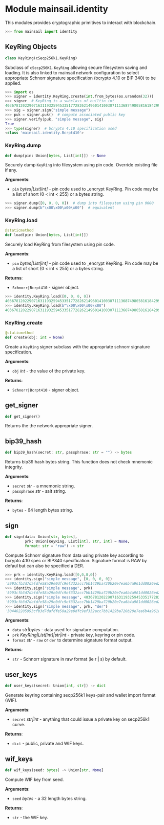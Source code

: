 <a id="mainsail.identity"></a>

# Module mainsail.identity

This modules provides cryptographic primitives to interact with blockchain.

```python
>>> from mainsail import identity
```

<a id="mainsail.identity.KeyRing"></a>

## KeyRing Objects

```python
class KeyRing(cSecp256k1.KeyRing)
```

Subclass of `cSecp256K1.KeyRing` allowing secure filesystem saving and
loading. It is also linked to mainsail network configuration to select
appropriate Schnorr signature specification (bcrypto 4.10 or BIP 340) to be
applied.

```python
>>> import os
>>> signer = identity.KeyRing.create(int.from_bytes(os.urandom(32)))
>>> signer  # KeyRing is a subclass of builtin int
40367812022907163119325945335177282621496014100307111368749805816184299969919
>>> sig = signer.sign("simple message")
>>> puk = signer.puk()  # compute associated public key
>>> signer.verify(puk, "simple message", sig)
True
>>> type(signer)  # bcrypto 4.10 specification used
<class 'mainsail.identity.Bcrpt410'>
```

<a id="mainsail.identity.KeyRing.dump"></a>

### KeyRing.dump

```python
def dump(pin: Union[bytes, List[int]]) -> None
```

Securely dump `KeyRing` into filesystem using pin code. Override
existing file if any.

**Arguments**:

- `pin` _bytes|List[int]_ - pin code used to _encrypt KeyRing. Pin code
  may be a list of short (0 < int < 255) or a bytes string.
  
```python
>>> signer.dump([0, 0, 0, 0])  # dump into filesystem using pin 0000
>>> signer.dump(b"\x00\x00\x00\x00")  # equivalent
```

<a id="mainsail.identity.KeyRing.load"></a>

### KeyRing.load

```python
@staticmethod
def load(pin: Union[bytes, List[int]])
```

Securely load KeyRing from filesystem using pin code.

**Arguments**:

- `pin` _bytes|List[int]_ - pin code used to _encrypt KeyRing. Pin code
  may be a list of short (0 < int < 255) or a bytes string.
  

**Returns**:

- `Schnorr|Bcrpt410` - signer object.
  
```python
>>> identity.KeyRing.load([0, 0, 0, 0])
40367812022907163119325945335177282621496014100307111368749805816184299969919
>>> identity.KeyRing.load(b"\x00\x00\x00\x00")
40367812022907163119325945335177282621496014100307111368749805816184299969919
```

<a id="mainsail.identity.KeyRing.create"></a>

### KeyRing.create

```python
@staticmethod
def create(obj: int = None)
```

Create a `KeyRing` signer subclass with the appropriate schnorr
signature specification.

**Arguments**:

- `obj` _int_ - the value of the private key.
  

**Returns**:

- `Schnorr|Bcrpt410` - signer object.

<a id="mainsail.identity.get_signer"></a>

## get\_signer

```python
def get_signer()
```

Returns the the network appropriate signer.

<a id="mainsail.identity.bip39_hash"></a>

## bip39\_hash

```python
def bip39_hash(secret: str, passphrase: str = "") -> bytes
```

Returns bip39 hash bytes string. This function does not check mnemonic
integrity.

**Arguments**:

- `secret` _str_ - a mnemonic string.
- `passphrase` _str_ - salt string.
  

**Returns**:

- `bytes` - 64 length bytes string.

<a id="mainsail.identity.sign"></a>

## sign

```python
def sign(data: Union[str, bytes],
         prk: Union[KeyRing, List[int], str, int] = None,
         format: str = "raw") -> str
```

Compute Schnorr signature from data using private key according to bcrypto
4.10 spec or BIP340 specification. Signature format is RAW by defaul but
can also be specified a DER.


```python
>>> prk = identity.KeyRing.load([0,0,0,0])
>>> identity.sign("simple message", [0, 0, 0, 0])
'5993cfb3d7dafdfe58a29e0dfc9ef332acc7bb1429ba720b20e7ea6b4a961dd0026ed229f5095581188816bf120bcad0d25cdada03a3add04bd539ab2ba3becb'
>>> identity.sign("simple message", prk)
'5993cfb3d7dafdfe58a29e0dfc9ef332acc7bb1429ba720b20e7ea6b4a961dd0026ed229f5095581188816bf120bcad0d25cdada03a3add04bd539ab2ba3becb'
>>> identity.sign("simple message", 40367812022907163119325945335177282621496014100307111368749805816184299969919)
'5993cfb3d7dafdfe58a29e0dfc9ef332acc7bb1429ba720b20e7ea6b4a961dd0026ed229f5095581188816bf120bcad0d25cdada03a3add04bd539ab2ba3becb'
>>> identity.sign("simple message", prk, "der")
'304402205993cfb3d7dafdfe58a29e0dfc9ef332acc7bb1429ba720b20e7ea6b4a961dd00220026ed229f5095581188816bf120bcad0d25cdada03a3add04bd539ab2ba3becb'
```

**Arguments**:

- `data` _str|bytes_ - data used for signature computation.
- `prk` _KeyRing|List[int]|str|int_ - private key, keyring or pin code.
- `format` _str_ - `raw` or `der` to determine signature format output.
  

**Returns**:

- `str` - Schnorr signature in raw format (ie r | s) by default.

<a id="mainsail.identity.user_keys"></a>

## user\_keys

```python
def user_keys(secret: Union[int, str]) -> dict
```

Generate keyring containing secp256k1 keys-pair and wallet import format
(WIF).

**Arguments**:

- `secret` _str|int_ - anything that could issue a private key on secp256k1
  curve.
  

**Returns**:

- `dict` - public, private and WIF keys.

<a id="mainsail.identity.wif_keys"></a>

## wif\_keys

```python
def wif_keys(seed: bytes) -> Union[str, None]
```

Compute WIF key from seed.

**Arguments**:

- `seed` _bytes_ - a 32 length bytes string.
  

**Returns**:

- `str` - the WIF key.

